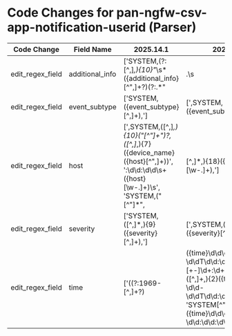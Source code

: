 # Code Changes for pan-ngfw-csv-app-notification-userid (Parser)

| Code Change | Field Name | 2025.14.1 | 2025.15.1 |
|-------------|------------|-----------|------------|
| edit_regex_field | additional_info | ['SYSTEM,(?:[^,]*,){10}"*\s*({additional_info}[^",]+?)(?:\.*"|\.\s|\.*,|\s(\d{1,3}\.){3}\d{1,3}:\d+)'] | [',SYSTEM,(?:[^,]*,){10}"*\s*({additional_info}[^",]+?)(?:\.*"|\.\s|\.*,|\s(\d{1,3}\.){3}\d{1,3}:\d+)'] |
| edit_regex_field | event_subtype | ['SYSTEM,({event_subtype}[^,]+),'] | [',SYSTEM,({event_subtype}[^,]+),'] |
| edit_regex_field | host | [',SYSTEM,([^,]*,){10}("[^"]+")?,([^,]*,){7}({device_name}({host}[^",]+))', ':\d\d:\d\d\s+({host}[\w\-\.]+)\s', 'SYSTEM,("[^"]*",|[^,]*,){18}({host}[\w\-\.]+),'] | [',SYSTEM,("[^"]*",|[^,]*,){18}({host}[\w\-\.]+),', ',SYSTEM,([^,]*,){10}("[^"]+")?,([^,]*,){7}({device_name}({host}[^",]+))', ':\d\d:\d\d\s+({host}[\w\-\.]+)\s'] |
| edit_regex_field | severity | ['SYSTEM,([^,]*,){9}({severity}[^,]+),'] | [',SYSTEM,([^,]*,){9}({severity}[^,]+),'] |
| edit_regex_field | time | ['((?:1969-[^,]+?)|({time}\d\d\d\d-\d\d-\d\dT\d\d:\d\d:\d\d\.\d+[\+-]\d+:\d+))', 'SYSTEM,([^,]+,){2}({time}\d\d\d\d-\d\d-\d\dT\d\d:\d\d:\d\d\.\d+Z),', 'SYSTEM[^"]+?({time}\d\d\d\d\/\d\d\/\d\d \d\d:\d\d:\d\d)'] | ['((?:1969-[^,]+?)|({time}\d\d\d\d-\d\d-\d\dT\d\d:\d\d:\d\d\.\d+[\+-]\d+:\d+))', ',SYSTEM,([^,]+,){2}({time}\d\d\d\d-\d\d-\d\dT\d\d:\d\d:\d\d\.\d+Z),', 'SYSTEM[^"]+?({time}\d\d\d\d\/\d\d\/\d\d \d\d:\d\d:\d\d)'] |